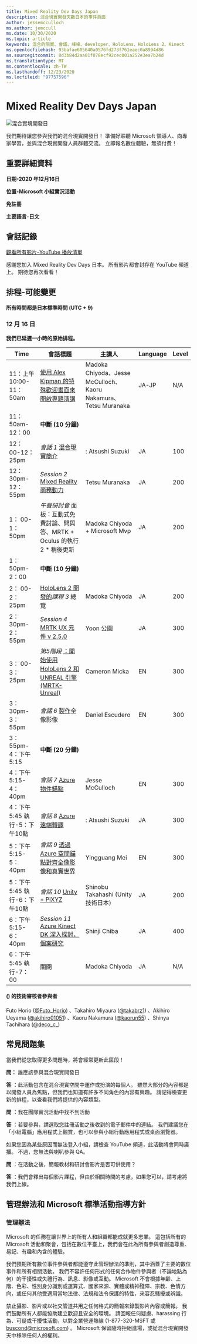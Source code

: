 ```yaml
---
title: Mixed Reality Dev Days Japan
description: 混合現實開發天數日本的事件頁面
author: jessemcculloch
ms.author: jemccull
ms.date: 10/30/2020
ms.topic: article
keywords: 混合的現實、會議、峰峰、developer、HoloLens、HoloLens 2、Kinect
ms.openlocfilehash: 93bafae605640a0576fd273f761eaec0a8994d86
ms.sourcegitcommit: 8d3b84d2aa01f078ecf92cec001a252e3ea7b24d
ms.translationtype: MT
ms.contentlocale: zh-TW
ms.lasthandoff: 12/23/2020
ms.locfileid: "97757596"
---
```

# <a name="mixed-reality-dev-days-japan"></a>Mixed Reality Dev Days Japan

![混合實境開發日](images/MRDD/MRDevDaysJapanBanner.png)

我們期待讓您參與我們的混合現實開發日！ 準備好聆聽 Microsoft 領導人、向專家學習，並與混合現實開發人員群體交流。 立即報名數位體驗，無須付費！

## <a name="important-details"></a>重要詳細資料

**日期-2020 年12月16日**

**位置-Microsoft 小組實況活動**

**免註冊**

**主要語言-日文**

## <a name="session-recordings"></a>會話記錄

[觀看所有影片-YouTube 播放清單](https://www.youtube.com/playlist?list=PLQEKit6tfVVIZaQWKTuNMONjPiIKMuJRH)

感謝您加入 Mixed Reality Dev Days 日本。 所有影片都會封存在 YouTube 頻道上。 期待您再次看看！

## <a name="schedule---subject-to-change"></a>排程-可能變更

**所有時間都是日本標準時間 (UTC + 9)** 

### <a name="december-16"></a>12 月 16 日

**我們已延遲一小時的原始排程。**

|**Time**|**會話標題**|**主講人**|**Language**|**Level**|
|---------|---------|---------|---------|---------|
|11：上午 10:00-11：50am|[使用 Alex Kipman 的特殊歡迎畫面來開啟專題演講](https://youtu.be/MamMO11TnzY)|Madoka Chiyoda、Jesse McCulloch、Kaoru Nakamura、Tetsu Muranaka|JA-JP|N/A|
|11： 50am-12：00|**中斷 (10 分鐘)**||||
|12： 00-12：25pm|*會話 1* [混合現實簡介](https://youtu.be/HqJy91y8Of0)|: Atsushi Suzuki|JA|100|
|12： 30pm-12：55pm|*Session 2* [Mixed Reality 商務動力](https://youtu.be/fJJ9I8UGbio)|Tetsu Muranaka|JA|200|
|1： 00-1：50pm|*午餐研討會* 面板：互動式免費討論、問與答、MRTK + Oculus 的執行 2 * 稍後更新|Madoka Chiyoda + Microsoft Mvp|JA|200|
|1： 50pm-2：00|**中斷 (10 分鐘)**||||
|2： 00-2：25pm|[HoloLens 2 開發的](https://youtu.be/_z0CwAVkbiQ)*課程 3* 總覽|Madoka Chiyoda|JA|200|
|2： 30pm-2：55pm|*Session 4* [MRTK UX 元件 v 2.5.0](https://youtu.be/If5R9diyF50)|Yoon 公園|JA|300|
|3： 00-3：25pm|*第5階段* [：開始使用 HoloLens 2 和 UNREAL 引擎 (MRTK-Unreal)](https://youtu.be/AsAuPx0iz3o)|Cameron Micka|EN|300|
|3： 30pm-3：55pm|*會話 6* [製作](https://youtu.be/jHn9yydiRTw)全像影像|Daniel Escudero|EN|300|
|3： 55pm-4：下午5:15|**中斷 (20 分鐘)**||||
|4：下午 5:15-4：40pm|*會話 7* [Azure 物件錨點](https://youtu.be/dZCb6VJlaaU)|Jesse McCulloch|EN|300|
|4：下午5:45 執行-5：下午10點|*會話 8* [Azure 遠端轉譯](https://youtu.be/MEhL12WGOW0)|: Atsushi Suzuki|JA|300|
|5：下午 5:15-5：40pm|*會話 9* [透過 Azure 空間錨點對齊全像影像和真實世界](https://youtu.be/ApBd_jSHg9Q)|Yingguang Mei|EN|300|
|5：下午5:45 執行-6：下午10點|*會話 10* [Unity + PiXYZ](https://youtu.be/ggRZRRN36VI)|Shinobu Takahashi (Unity 技術日本) |JA|200|
|6：下午 5:15-6：40pm|*Session 11* [Azure Kinect DK 深入探討，個案研究](https://youtu.be/C6gg2jBL3Tw)|Shinji Chiba|JA|400|
|6：下午5:45 執行-7：00|關閉|Madoka Chiyoda|JA|N/A|

#### <a name="contributors-technical-reviewers-for-the-subtitles"></a> () 的技術審核者參與者

Futo Horio ([@Futo_Horio](https://twitter.com/Futo_Horio)) 、Takahiro Miyaura ([@takabrz1](https://twitter.com/takabrz1)) 、Akihiro Ueyama ([@akihiro01051](https://twitter.com/akihiro01051)) 、Kaoru Nakamura ([@kaorun55](https://twitter.com/kaorun55)) 、Shinya Tachihara ([@deco_c_](https://twitter.com/deco_c_)) 

## <a name="frequently-asked-questions"></a>常見問題集
當我們從您取得更多問題時，將會經常更新此區段！

**問：** 誰應該參與混合現實開發日

**答** ：此活動包含在混合現實空間中運作或扮演的每個人。 雖然大部分的內容都是以開發人員為焦點，但我們也知道有許多不同角色的內容有興趣。 請記得檢查更新的排程，以查看我們將提供的內容類型。  

**問** ：我在團隊實況活動中找不到活動

**答** ：若要參與，請選取您註冊活動之後收到的電子郵件中的連結。 我們建議您在「小組電腦」應用程式上觀賞，也可以參與小組行動應用程式或桌面瀏覽器。

如果您因為某些原因而無法登入小組，請檢查 YouTube 頻道，此活動將會同時廣播。 不過，您無法與喇叭參與 QA。

**問** ：在活動之後，簡報教材和研討會影片是否可供使用？

**答** ：我們會釋出每個影片課程，但由於相關時間的考慮，如果您可以，請考慮將我們上線。

<!--  
**Q** -  
**A** -  
  
**Q** -  
**A** -  
  
**Q** -  
**A** -  
-->

## <a name="code-of-conduct-and-microsoft-standard-event-guidelines"></a>管理辦法和 Microsoft 標準活動指導方針

### <a name="code-of-conduct"></a>管理辦法 

Microsoft 的任務在讓世界上的所有人和組織都能成就更多志業。 這包括所有的 Microsoft 活動和聚會，包括在數位平臺上，我們會在此為所有參與者創造尊重、易記、有趣和內含的體驗。

我們預期所有數位事件參與者都能遵守此管理辦法的準則，其中涵蓋了主要的數位事件和所有相關活動。 我們不容許任何形式的任何合作物件參與者（不論地點為何）的干擾性或失禮行為、訊息、影像或互動。 Microsoft 不會根據年齡、上階、色彩、性別身分識別或運算式、國家來源、實體或精神殘障、宗教、色情方向，或任何其他受適用當地法律、法規和法令保護的特性，來容忍騷擾或辨識。  

禁止攝影、影片或以社交管道共用之任何格式的簡報來錄製影片內容或簡報。 我們鼓勵所有人都能協助建立歡迎且安全的環境。 請回報任何疑慮、harassing 行為、可疑或干擾性活動，以對企業營運熱線 (1-877-320-MSFT 或 [buscond@microsoft.com](mailto:buscond@microsoft.com)) 。 Microsoft 保留隨時拒絕進場，或從混合現實開發天中移除任何人的權利。 
